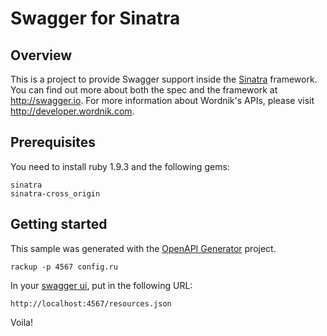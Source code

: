 # Swagger for Sinatra

## Overview

This is a project to provide Swagger support inside the [Sinatra](http://www.sinatrarb.com/) framework. You can find
out more about both the spec and the framework at http://swagger.io. For more information about
Wordnik's APIs, please visit http://developer.wordnik.com.

## Prerequisites

You need to install ruby 1.9.3 and the following gems:

```
sinatra
sinatra-cross_origin
```

## Getting started

This sample was generated with the [OpenAPI Generator](https://github.com/openapitools/openapi-generator) project.

```
rackup -p 4567 config.ru
```

In your [swagger ui](https://github.com/swagger-api/swagger-ui), put in the following URL:

```
http://localhost:4567/resources.json
```

Voila!
